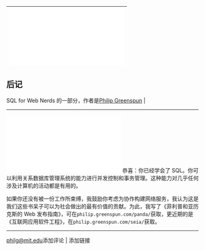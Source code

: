 | ![条纹猫的屁股。](img/striped-butt-90.tcl) |
| --- |

## 后记

SQL for Web Nerds 的一部分，作者是[Philip Greenspun](http://philip.greenspun.com/) |

* * *

![佛罗伦萨街头的雪铁龙](img/citroen-in-florence-37.tcl) 恭喜：你已经学会了 SQL。你可以利用关系数据库管理系统的能力进行并发控制和事务管理。这种能力对几乎任何涉及计算机的活动都是有用的。

如果你还没有被一份工作所束缚，我鼓励你考虑为协作构建网络服务，我认为这是我们这些书呆子可以为社会做出的最有价值的贡献。为此，我写了《菲利普和亚历克斯的 Web 发布指南》，可在`philip.greenspun.com/panda/`获取，更近期的是《互联网应用软件工程》，在`philip.greenspun.com/seia/`获取。

* * *

[philg@mit.edu](http://philip.greenspun.com/)添加评论 | 添加链接
